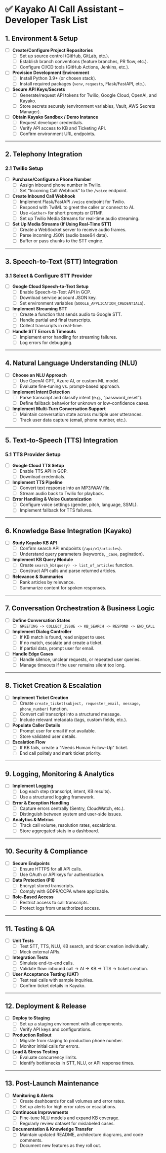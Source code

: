 # ✅ Kayako AI Call Assistant – Developer Task List

## 1. Environment & Setup

- [ ] **Create/Configure Project Repositories**
  - [ ] Set up source control (GitHub, GitLab, etc.).
  - [ ] Establish branch conventions (feature branches, PR flow, etc.).
  - [ ] Configure CI/CD tools (GitHub Actions, Jenkins, etc.).

- [ ] **Provision Development Environment**
  - [ ] Install Python 3.9+ (or chosen stack).
  - [ ] Install required packages (`venv`, `requests`, Flask/FastAPI, etc.).

- [ ] **Secure API Keys/Secrets**
  - [ ] Generate/request API tokens for Twilio, Google Cloud, OpenAI, and Kayako.
  - [ ] Store secrets securely (environment variables, Vault, AWS Secrets Manager).

- [ ] **Obtain Kayako Sandbox / Demo Instance**
  - [ ] Request developer credentials.
  - [ ] Verify API access to KB and Ticketing API.
  - [ ] Confirm environment URL endpoints.

---

## 2. Telephony Integration

### 2.1 Twilio Setup

- [ ] **Purchase/Configure a Phone Number**
  - [ ] Assign inbound phone number in Twilio.
  - [ ] Set “Incoming Call Webhook” to the `/voice` endpoint.

- [ ] **Create Inbound Call Webhook**
  - [ ] Implement Flask/FastAPI `/voice` endpoint for Twilio.
  - [ ] Respond with TwiML to greet the caller or connect to AI.
  - [ ] Use `<Gather>` for short prompts or DTMF.
  - [ ] Set up Twilio Media Streams for real-time audio streaming.

- [ ] **Set Up Media Streams (If Using Real-Time STT)**
  - [ ] Create a WebSocket server to receive audio frames.
  - [ ] Parse incoming JSON (audio base64 data).
  - [ ] Buffer or pass chunks to the STT engine.

---

## 3. Speech-to-Text (STT) Integration

### 3.1 Select & Configure STT Provider

- [ ] **Google Cloud Speech-to-Text Setup**
  - [ ] Enable Speech-to-Text API in GCP.
  - [ ] Download service account JSON key.
  - [ ] Set environment variables (`GOOGLE_APPLICATION_CREDENTIALS`).

- [ ] **Implement Streaming STT**
  - [ ] Create a function that sends audio to Google STT.
  - [ ] Handle partial and final transcripts.
  - [ ] Collect transcripts in real-time.

- [ ] **Handle STT Errors & Timeouts**
  - [ ] Implement error handling for streaming failures.
  - [ ] Log errors for debugging.

---

## 4. Natural Language Understanding (NLU)

- [ ] **Choose an NLU Approach**
  - [ ] Use OpenAI GPT, Azure AI, or custom ML model.
  - [ ] Evaluate fine-tuning vs. prompt-based approach.

- [ ] **Implement Intent Detection**
  - [ ] Parse transcript and classify intent (e.g., “password_reset”).
  - [ ] Define fallback behavior for unknown or low-confidence cases.

- [ ] **Implement Multi-Turn Conversation Support**
  - [ ] Maintain conversation state across multiple user utterances.
  - [ ] Track user data capture (email, phone number, etc.).

---

## 5. Text-to-Speech (TTS) Integration

### 5.1 TTS Provider Setup

- [ ] **Google Cloud TTS Setup**
  - [ ] Enable TTS API in GCP.
  - [ ] Download credentials.

- [ ] **Implement TTS Pipeline**
  - [ ] Convert text response into an MP3/WAV file.
  - [ ] Stream audio back to Twilio for playback.

- [ ] **Error Handling & Voice Customization**
  - [ ] Configure voice settings (gender, pitch, language, SSML).
  - [ ] Implement fallback for TTS failures.

---

## 6. Knowledge Base Integration (Kayako)

- [ ] **Study Kayako KB API**
  - [ ] Confirm search API endpoints (`/api/v1/articles`).
  - [ ] Understand query parameters (keywords, `_case`, pagination).

- [ ] **Implement KB Query Module**
  - [ ] Create `search_kb(query) -> list_of_articles` function.
  - [ ] Construct API calls and parse returned articles.

- [ ] **Relevance & Summaries**
  - [ ] Rank articles by relevance.
  - [ ] Summarize content for spoken responses.

---

## 7. Conversation Orchestration & Business Logic

- [ ] **Define Conversation States**
  - [ ] `GREETING -> COLLECT_ISSUE -> KB_SEARCH -> RESPOND -> END_CALL`

- [ ] **Implement Dialog Controller**
  - [ ] If KB match is found, read snippet to user.
  - [ ] If no match, escalate and create a ticket.
  - [ ] If partial data, prompt user for email.

- [ ] **Handle Edge Cases**
  - [ ] Handle silence, unclear requests, or repeated user queries.
  - [ ] Manage timeouts if the user remains silent too long.

---

## 8. Ticket Creation & Escalation

- [ ] **Implement Ticket Creation**
  - [ ] Create `create_ticket(subject, requester_email, message, phone_number)` function.
  - [ ] Convert call transcript into a structured message.
  - [ ] Include relevant metadata (tags, custom fields, etc.).

- [ ] **Populate Caller Details**
  - [ ] Prompt user for email if not available.
  - [ ] Store validated user details.

- [ ] **Escalation Flow**
  - [ ] If KB fails, create a "Needs Human Follow-Up" ticket.
  - [ ] End call politely and mark ticket priority.

---

## 9. Logging, Monitoring & Analytics

- [ ] **Implement Logging**
  - [ ] Log each step (transcript, intent, KB results).
  - [ ] Use a structured logging framework.

- [ ] **Error & Exception Handling**
  - [ ] Capture errors centrally (Sentry, CloudWatch, etc.).
  - [ ] Distinguish between system and user-side issues.

- [ ] **Analytics & Metrics**
  - [ ] Track call volume, resolution rates, escalations.
  - [ ] Store aggregated stats in a dashboard.

---

## 10. Security & Compliance

- [ ] **Secure Endpoints**
  - [ ] Ensure HTTPS for all API calls.
  - [ ] Use OAuth or API keys for authentication.

- [ ] **Data Protection (PII)**
  - [ ] Encrypt stored transcripts.
  - [ ] Comply with GDPR/CCPA where applicable.

- [ ] **Role-Based Access**
  - [ ] Restrict access to call transcripts.
  - [ ] Protect logs from unauthorized access.

---

## 11. Testing & QA

- [ ] **Unit Tests**
  - [ ] Test STT, TTS, NLU, KB search, and ticket creation individually.
  - [ ] Mock external APIs.

- [ ] **Integration Tests**
  - [ ] Simulate end-to-end calls.
  - [ ] Validate flow: inbound call → AI → KB → TTS → ticket creation.

- [ ] **User Acceptance Testing (UAT)**
  - [ ] Test real calls with sample inquiries.
  - [ ] Confirm ticket details in Kayako.

---

## 12. Deployment & Release

- [ ] **Deploy to Staging**
  - [ ] Set up a staging environment with all components.
  - [ ] Verify API keys and configurations.

- [ ] **Production Rollout**
  - [ ] Migrate from staging to production phone number.
  - [ ] Monitor initial calls for errors.

- [ ] **Load & Stress Testing**
  - [ ] Evaluate concurrency limits.
  - [ ] Identify bottlenecks in STT, NLU, or API response times.

---

## 13. Post-Launch Maintenance

- [ ] **Monitoring & Alerts**
  - [ ] Create dashboards for call volumes and error rates.
  - [ ] Set up alerts for high error rates or escalations.

- [ ] **Continuous Improvements**
  - [ ] Fine-tune NLU models and expand KB coverage.
  - [ ] Regularly review dataset for mislabeled cases.

- [ ] **Documentation & Knowledge Transfer**
  - [ ] Maintain updated README, architecture diagrams, and code comments.
  - [ ] Document new features as they roll out.

